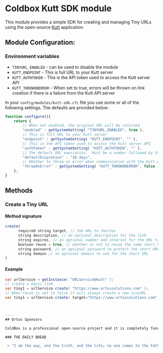 # Coldbox Kutt SDK module

This module provides a simple SDK for creating and managing Tiny URLs using the open-source [Kutt](https://kutt.it/) application.

## Module Configuration:

### Environment variables

* `TINYURL_ENABLED` - can be used to disable the module
* `KUTT_ENDPOINT` - This is full URL to your Kutt server
* `KUTT_AUTHTOKEN` - This is the API token used to access the Kutt server API
* `KUTT_THROWONERROR` - When set to true, errors will be thrown on link creation if there is a failure from the Kutt API server

In your `config/modules/kutt-sdk.cfc` file you use some or all of the following settings. The defaults are provided below:

```javascript
function configure(){
	return {
		// When not enabled, the original URL will be returned
		"enabled" : getSystemSetting( "TINYURL_ENABLED", true ),
		// This is full URL to your Kutt server
		"endpoint" : getSystemSetting( "KUTT_ENDPOINT", "" ),
		// This is the API token used to access the Kutt server API
		"authToken" : getSystemSetting( "KUTT_AUTHTOKEN", "" ),
		// The default URL expiration.  Must be a number followed by the plural time interval ( e.g. 1 days, 24 hours, 3 minutes, 1 months, etc )
		"defaultExipration" : "30 days",
		// Whether to throw on error when communication with the Kutt API fails
		"throwOnError" : getSystemSetting( "KUTT_THROWONERROR", false )
	};
}
```

## Methods

### Create a Tiny URL

#### Method signature
```javascript
create(
	  required string target, // the URL to shorten
	  string description, // an optional description for the link
	  string expires, // an optional number and interval for the URL to expire ( e.g. 30 days, 10 minutes, 2 hours, etc )
	  boolean reuse = true, // whether or not to reuse the same short URL for the same target.  If passed as false a new short URL will be created for each request.
	  string password, // an optional password to protect the short URL
	  string domain // an optional domain to use for the short URL
)
```

#### Example

```java
var urlService = getInstance( "URLService@kutt" );
// create a basic link
var tiny1 = urlService.create( "https://www.ortussolutions.com" );
// When reuse is set to false it will always create a new tinyURL
var tiny1 = urlService.create( target="https://www.ortussolutions.com", reuse=false );



----
## Ortus Sponsors

ColdBox is a professional open-source project and it is completely funded by the [community](https://patreon.com/ortussolutions) and [Ortus Solutions, Corp](https://www.ortussolutions.com).  Ortus Patreons get many benefits like a cfcasts account, a FORGEBOX Pro account and so much more.  If you are interested in becoming a sponsor, please visit our patronage page: [https://patreon.com/ortussolutions](https://patreon.com/ortussolutions)

### THE DAILY BREAD

 > "I am the way, and the truth, and the life; no one comes to the Father, but by me (JESUS)" Jn 14:1-12
